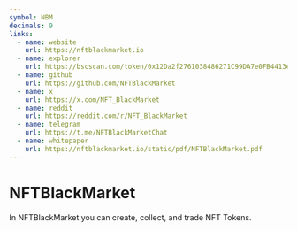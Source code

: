 ```yaml
---
symbol: NBM
decimals: 9
links:
  - name: website
    url: https://nftblackmarket.io
  - name: explorer
    url: https://bscscan.com/token/0x12Da2f2761038486271C99DA7e0FB4413e2B5E38
  - name: github
    url: https://github.com/NFTBlackMarket
  - name: x
    url: https://x.com/NFT_BlackMarket
  - name: reddit
    url: https://reddit.com/r/NFT_BlackMarket
  - name: telegram
    url: https://t.me/NFTBlackMarketChat
  - name: whitepaper
    url: https://nftblackmarket.io/static/pdf/NFTBlackMarket.pdf
---
```


# NFTBlackMarket

In NFTBlackMarket you can create, collect, and trade NFT Tokens.
